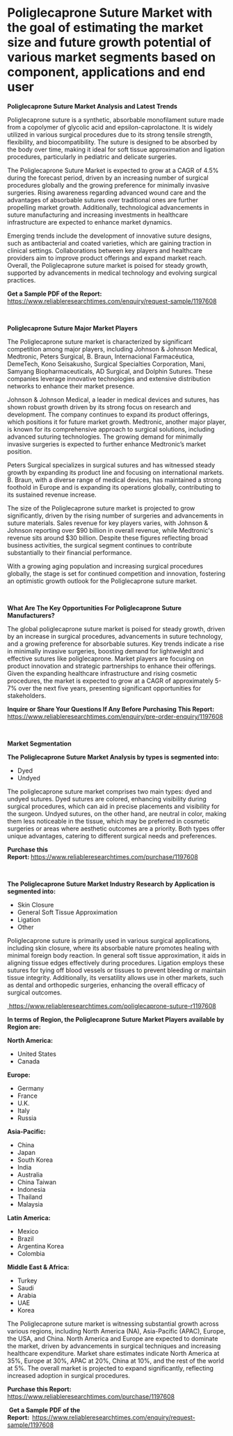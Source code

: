 <p><h1>Poliglecaprone Suture Market with the goal of estimating the market size and future growth potential of various market segments based on component, applications and end user</h1></p><p><strong>Poliglecaprone Suture Market Analysis and Latest Trends</strong></p>
<p><p>Poliglecaprone suture is a synthetic, absorbable monofilament suture made from a copolymer of glycolic acid and epsilon-caprolactone. It is widely utilized in various surgical procedures due to its strong tensile strength, flexibility, and biocompatibility. The suture is designed to be absorbed by the body over time, making it ideal for soft tissue approximation and ligation procedures, particularly in pediatric and delicate surgeries.</p><p>The Poliglecaprone Suture Market is expected to grow at a CAGR of 4.5% during the forecast period, driven by an increasing number of surgical procedures globally and the growing preference for minimally invasive surgeries. Rising awareness regarding advanced wound care and the advantages of absorbable sutures over traditional ones are further propelling market growth. Additionally, technological advancements in suture manufacturing and increasing investments in healthcare infrastructure are expected to enhance market dynamics.</p><p>Emerging trends include the development of innovative suture designs, such as antibacterial and coated varieties, which are gaining traction in clinical settings. Collaborations between key players and healthcare providers aim to improve product offerings and expand market reach. Overall, the Poliglecaprone suture market is poised for steady growth, supported by advancements in medical technology and evolving surgical practices.</p></p>
<p><strong>Get a Sample PDF of the Report:&nbsp;</strong> <a href="https://www.reliableresearchtimes.com/enquiry/request-sample/1197608?utm_campaign=3444&utm_medium=2&utm_source=Github&utm_content=ia&utm_term=13042025&utm_id=poliglecaprone-suture">https://www.reliableresearchtimes.com/enquiry/request-sample/1197608</a></p>
<p>&nbsp;</p>
<p><strong>Poliglecaprone Suture Major Market Players</strong></p>
<p><p>The Poliglecaprone suture market is characterized by significant competition among major players, including Johnson & Johnson Medical, Medtronic, Peters Surgical, B. Braun, Internacional Farmacéutica, DemeTech, Kono Seisakusho, Surgical Specialties Corporation, Mani, Samyang Biopharmaceuticals, AD Surgical, and Dolphin Sutures. These companies leverage innovative technologies and extensive distribution networks to enhance their market presence.</p><p>Johnson & Johnson Medical, a leader in medical devices and sutures, has shown robust growth driven by its strong focus on research and development. The company continues to expand its product offerings, which positions it for future market growth. Medtronic, another major player, is known for its comprehensive approach to surgical solutions, including advanced suturing technologies. The growing demand for minimally invasive surgeries is expected to further enhance Medtronic’s market position.</p><p>Peters Surgical specializes in surgical sutures and has witnessed steady growth by expanding its product line and focusing on international markets. B. Braun, with a diverse range of medical devices, has maintained a strong foothold in Europe and is expanding its operations globally, contributing to its sustained revenue increase.</p><p>The size of the Poliglecaprone suture market is projected to grow significantly, driven by the rising number of surgeries and advancements in suture materials. Sales revenue for key players varies, with Johnson & Johnson reporting over $90 billion in overall revenue, while Medtronic's revenue sits around $30 billion. Despite these figures reflecting broad business activities, the surgical segment continues to contribute substantially to their financial performance.</p><p>With a growing aging population and increasing surgical procedures globally, the stage is set for continued competition and innovation, fostering an optimistic growth outlook for the Poliglecaprone suture market.</p></p>
<p>&nbsp;</p>
<p><strong>What Are The Key Opportunities For Poliglecaprone Suture Manufacturers?</strong></p>
<p><p>The global poliglecaprone suture market is poised for steady growth, driven by an increase in surgical procedures, advancements in suture technology, and a growing preference for absorbable sutures. Key trends indicate a rise in minimally invasive surgeries, boosting demand for lightweight and effective sutures like poliglecaprone. Market players are focusing on product innovation and strategic partnerships to enhance their offerings. Given the expanding healthcare infrastructure and rising cosmetic procedures, the market is expected to grow at a CAGR of approximately 5-7% over the next five years, presenting significant opportunities for stakeholders.</p></p>
<p><strong>Inquire or Share Your Questions If Any Before Purchasing This Report:</strong> <a href="https://www.reliableresearchtimes.com/enquiry/pre-order-enquiry/1197608?utm_campaign=3444&utm_medium=2&utm_source=Github&utm_content=ia&utm_term=13042025&utm_id=poliglecaprone-suture">https://www.reliableresearchtimes.com/enquiry/pre-order-enquiry/1197608</a></p>
<p>&nbsp;</p>
<p><strong>Market Segmentation</strong></p>
<p><strong>The Poliglecaprone Suture Market Analysis by types is segmented into:</strong></p>
<p><ul><li>Dyed</li><li>Undyed</li></ul></p>
<p><p>The poliglecaprone suture market comprises two main types: dyed and undyed sutures. Dyed sutures are colored, enhancing visibility during surgical procedures, which can aid in precise placements and visibility for the surgeon. Undyed sutures, on the other hand, are neutral in color, making them less noticeable in the tissue, which may be preferred in cosmetic surgeries or areas where aesthetic outcomes are a priority. Both types offer unique advantages, catering to different surgical needs and preferences.</p></p>
<p><strong>Purchase this Report:&nbsp;</strong><a href="https://www.reliableresearchtimes.com/purchase/1197608?utm_campaign=3444&utm_medium=2&utm_source=Github&utm_content=ia&utm_term=13042025&utm_id=poliglecaprone-suture">https://www.reliableresearchtimes.com/purchase/1197608</a></p>
<p>&nbsp;</p>
<p><strong>The Poliglecaprone Suture Market Industry Research by Application is segmented into:</strong></p>
<p><ul><li>Skin Closure</li><li>General Soft Tissue Approximation</li><li>Ligation</li><li>Other</li></ul></p>
<p><p>Poliglecaprone suture is primarily used in various surgical applications, including skin closure, where its absorbable nature promotes healing with minimal foreign body reaction. In general soft tissue approximation, it aids in aligning tissue edges effectively during procedures. Ligation employs these sutures for tying off blood vessels or tissues to prevent bleeding or maintain tissue integrity. Additionally, its versatility allows use in other markets, such as dental and orthopedic surgeries, enhancing the overall efficacy of surgical outcomes.</p></p>
<p><a href="https://www.reliableresearchtimes.com/poliglecaprone-suture-r1197608?utm_campaign=3444&utm_medium=2&utm_source=Github&utm_content=ia&utm_term=13042025&utm_id=poliglecaprone-suture">&nbsp;https://www.reliableresearchtimes.com/poliglecaprone-suture-r1197608</a></p>
<p><strong>In terms of Region, the Poliglecaprone Suture Market Players available by Region are:</strong></p>
<p>
    <p> <strong> North America: </strong>
        <ul>
            <li>United States</li>
            <li>Canada</li>
        </ul>
        </p> 
    <p> <strong> Europe: </strong>
        <ul>
            <li>Germany</li>
            <li>France</li>
            <li>U.K.</li>
            <li>Italy</li>
            <li>Russia</li>
        </ul>
        </p> 
    <p> <strong> Asia-Pacific: </strong>
        <ul>
            <li>China</li>
            <li>Japan</li>
            <li>South Korea</li>
            <li>India</li>
            <li>Australia</li>
            <li>China Taiwan</li>
            <li>Indonesia</li>
            <li>Thailand</li>
            <li>Malaysia</li>
        </ul>
        </p> 
    <p> <strong> Latin America: </strong>
        <ul>
            <li>Mexico</li>
            <li>Brazil</li>
            <li>Argentina Korea</li>
            <li>Colombia</li>
        </ul>
        </p> 
    <p> <strong> Middle East & Africa: </strong>
        <ul>
            <li>Turkey</li>
            <li>Saudi</li>
            <li>Arabia</li>
            <li>UAE</li>
            <li>Korea</li>
        </ul>
    </p>
    </p>
<p><p>The Poliglecaprone suture market is witnessing substantial growth across various regions, including North America (NA), Asia-Pacific (APAC), Europe, the USA, and China. North America and Europe are expected to dominate the market, driven by advancements in surgical techniques and increasing healthcare expenditure. Market share estimates indicate North America at 35%, Europe at 30%, APAC at 20%, China at 10%, and the rest of the world at 5%. The overall market is projected to expand significantly, reflecting increased adoption in surgical procedures.</p></p>
<p><strong>Purchase this Report: </strong><a href="https://www.reliableresearchtimes.com/purchase/1197608?utm_campaign=3444&utm_medium=2&utm_source=Github&utm_content=ia&utm_term=13042025&utm_id=poliglecaprone-suture">https://www.reliableresearchtimes.com/purchase/1197608</a></p>
<p>&nbsp;<strong>Get a Sample PDF of the Report:&nbsp;&nbsp;</strong><a href="https://www.reliableresearchtimes.com/enquiry/request-sample/1197608?utm_campaign=3444&utm_medium=2&utm_source=Github&utm_content=ia&utm_term=13042025&utm_id=poliglecaprone-suture">https://www.reliableresearchtimes.com/enquiry/request-sample/1197608</a></p>
<p><strong></strong></p>
<p><p></p><p></p><p></p></p>